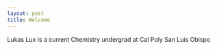 ```yaml
---
layout: post
title: Welcome
---
```


Lukas Lux is a current Chemistry undergrad at Cal Poly San Luis Obispo
  
